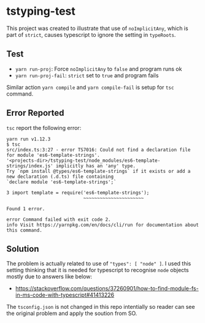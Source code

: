 # tstyping-test

This project was created to illustrate that use of `noImplicitAny`, which is part of `strict`, causes typescript to ignore the setting in `typeRoots`.

## Test

* `yarn run-proj`: Force `noImplicitAny` to `false` and program runs ok 
* `yarn run-proj-fail`: `strict` set to `true` and program fails

Similar action `yarn compile` and `yarn compile-fail` is setup for `tsc` command.

## Error Reported

`tsc` report the following error:

```
yarn run v1.12.3
$ tsc
src/index.ts:3:27 - error TS7016: Could not find a declaration file for module 'es6-template-strings'.
'<projects-dir>/tstyping-test/node_modules/es6-template-strings/index.js' implicitly has an 'any' type.
Try `npm install @types/es6-template-strings` if it exists or add a new declaration (.d.ts) file containing
`declare module 'es6-template-strings';`

3 import template = require('es6-template-strings');
                            ~~~~~~~~~~~~~~~~~~~~~~

Found 1 error.

error Command failed with exit code 2.
info Visit https://yarnpkg.com/en/docs/cli/run for documentation about this command.
```

## Solution

The problem is actually related to use of `"types": [ "node" ]`.  I used this setting
thinking that it is needed for typescript to recognise `node` objects mostly due to
answers like below:

* https://stackoverflow.com/questions/37260901/how-to-find-module-fs-in-ms-code-with-typescript#41413226

The `tsconfig.json` is not changed in this repo intentially so reader can see the
original problem and apply the soution from SO.
